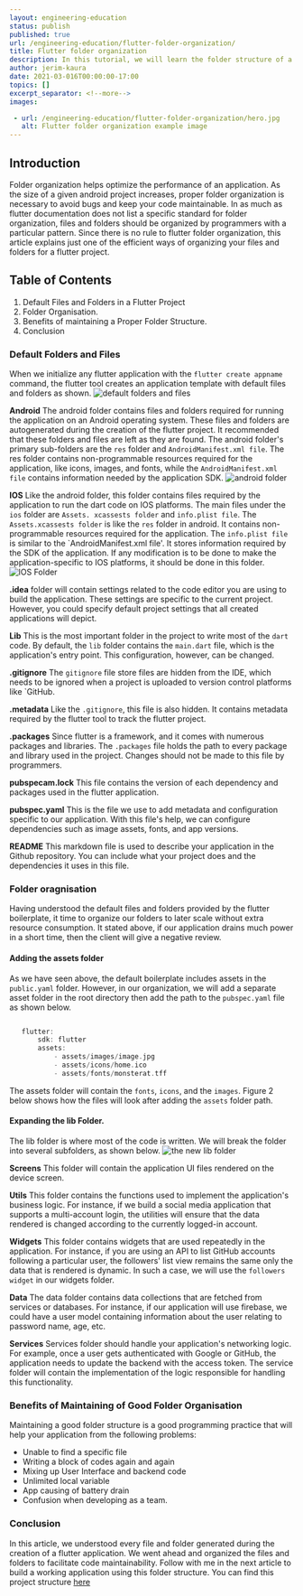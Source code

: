 ```yaml
---
layout: engineering-education
status: publish
published: true
url: /engineering-education/flutter-folder-organization/
title: Flutter folder organization
description: In this tutorial, we will learn the folder structure of a flutter application. Folder organization helps optimize the performance of an application.
author: jerim-kaura
date: 2021-03-016T00:00:00-17:00
topics: []
excerpt_separator: <!--more-->
images:

 - url: /engineering-education/flutter-folder-organization/hero.jpg
   alt: Flutter folder organization example image
---
```


## Introduction
Folder organization helps optimize the performance of an application. As the size of a given android project increases, proper folder organization is necessary to avoid bugs and keep your code maintainable. In as much as flutter documentation does not list a specific standard for folder organization, files and folders should be organized by programmers with a particular pattern. 
 Since there is no rule to flutter folder organization, this article explains just one of the efficient ways of organizing your files and folders for a flutter project. 

 ## Table of Contents
 1. Default Files and Folders in a Flutter Project
 3. Folder Organisation.
 4. Benefits of maintaining a Proper Folder Structure.
 5. Conclusion

 ### Default Folders and Files
 When we initialize any flutter application with the `flutter create appname` command, the flutter tool creates an application template with default files and folders as shown.
 ![default folders and files](/engineering-education/flutter-folder-organization/default-folders-and-files.png)

 **Android** The android folder contains files and folders required for running the application on an Android operating system. These files and folders are autogenerated during the creation of the flutter project. It recommended that these folders and files are left as they are found.
 The android folder's primary sub-folders are the `res` folder and `AndroidManifest.xml file`. The res folder contains non-programmable resources required for the application, like icons, images, and fonts, while the  `AndroidManifest.xml file` contains information needed by the application SDK.
 ![android folder](/engineering-education/flutter-folder-organization/android-folder.png)


 **IOS** Like the android folder, this folder contains files required by the application to run the dart code on IOS platforms. The main files under the `ios` folder are `Assets. xcassests folder` and `info.plist file`. The `Assets.xcassests folder` is like the `res` folder in android. It contains non-programmable resources required for the application. The `info.plist file` is similar to the `AndroidManifest.xml file'. It stores information required by the SDK of the application. If any modification is to be done to make the application-specific to IOS platforms, it should be done in this folder.
![IOS Folder](/engineering-education/flutter-folder-organization/ios-folder.png) 


 **.idea** folder will contain settings related to the code editor you are using to build the application. These settings are specific to the current project. However, you could specify default project settings that all created applications will depict.

 **Lib** This is the most important folder in the project to write most of the `dart` code. By default, the `lib` folder contains the `main.dart` file, which is the application's entry point. This configuration, however, can be changed.

 **.gitignore** The `gitignore` file store files are hidden from the IDE, which needs to be ignored when a project is uploaded to version control platforms like `GitHub.

 **.metadata** Like the `.gitignore`, this file is also hidden. It contains metadata required by the flutter tool to track the flutter project.

 **.packages** Since flutter is a framework, and it comes with numerous packages and libraries. The `.packages` file holds the path to every package and library used in the project. Changes should not be made to this file by programmers.

 **pubspecam.lock** This file contains the version of each dependency and packages used in the flutter application.

 **pubspec.yaml** This is the file we use to add metadata and configuration specific to our application. With this file's help, we can configure dependencies such as image assets, fonts, and app versions.

 **README** This markdown file is used to describe your application in the Github repository. You can include what your project does and the dependencies it uses in this file.


 ### Folder oragnisation
 Having understood the default files and folders provided by the flutter boilerplate, it time to organize our folders to later scale without extra resource consumption. It stated above, if our application drains much power in a short time, then the client will give a negative review. 
 
 #### Adding the assets folder
 As we have seen above, the default boilerplate includes assets in the `public.yaml` folder. However, in our organization, we will add a separate asset folder in the root directory then add the path to the `pubspec.yaml` file as shown below.
 ```dart

    flutter:
        sdk: flutter
        assets:
            - assets/images/image.jpg
            - assets/icons/home.ico
            - assets/fonts/monsterat.tff

 ```
 The assets folder will contain the `fonts`, `icons`, and the `images`. Figure 2 below shows how the files will look after adding the `assets` folder path.

 #### Expanding the lib Folder.
 The lib folder is where most of the code is written. We will break the folder into several subfolders, as shown below.
 ![the new lib folder](/engineering-education/flutter-folder-organization/lib-folder.png) 
 

**Screens**
This folder will contain the application UI files rendered on the device screen.

**Utils**
This folder contains the functions used to implement the application's business logic. For instance, if we build a social media application that supports a multi-account login, the utilities will ensure that the data rendered is changed according to the currently logged-in account.

**Widgets**
This folder contains widgets that are used repeatedly in the application. For instance, if you are using an API to list GitHub accounts following a particular user, the followers' list view remains the same only the data that is rendered is dynamic. In such a case, we will use the `followers widget` in our widgets folder.

**Data**
The data folder contains data collections that are fetched from services or databases. For instance, if our application will use firebase, we could have a user model containing information about the user relating to password name, age, etc.

**Services**
Services folder should handle your application's networking logic. For example, once a user gets authenticated with Google or GitHub, the application needs to update the backend with the access token. The service folder will contain the implementation of the logic responsible for handling this functionality.

### Benefits of Maintaining of Good Folder Organisation
Maintaining a good folder structure is a good programming practice that will help your application from the following problems:
- Unable to find a specific file
- Writing a block of codes again and again
- Mixing up User Interface and backend code
- Unlimited local variable
- App causing of battery drain
- Confusion when developing as a team.

### Conclusion
In this article, we understood every file and folder generated during the creation of a flutter application. We went ahead and organized the files and folders to facilitate code maintainability. Follow with me in the next article to build a working application using this folder structure. You can find this project structure [here](https://github.com/jerimkaura/bulidingMyApps/tree/flutter-folder-organization/folder_structure_app)

